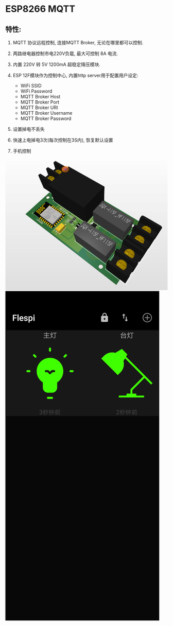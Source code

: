 # ESP8266 MQTT

## 特性:

1. MQTT 协议远程控制, 连接MQTT Broker, 无论在哪里都可以控制.
2. 两路继电器控制市电220V负载, 最大可控制 8A 电流.
3. 内置 220V 转 5V 1200mA 超稳定降压模块.
4. ESP 12F模块作为控制中心, 内置http server用于配置用户设定:
   - WiFi SSID
   - WiFi Password
   - MQTT Broker Host
   - MQTT Broker Port
   - MQTT Broker URI
   - MQTT Broker Username
   - MQTT Broker Password

5. 设置掉电不丢失
6. 快速上电掉电3次(每次控制在3S内), 恢复默认设置
7. 手机控制


![](assets/1.png)
![](assets/2.jpg)